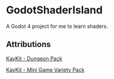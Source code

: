 # GodotShaderIsland
A Godot 4 project for me to learn shaders.

## Attributions
[KayKit - Dungeon Pack](https://kaylousberg.itch.io/kaykit-dungeon)

[KayKit - Mini Game Variety Pack](https://kaylousberg.itch.io/kay-kit-mini-game-variety-pack)
